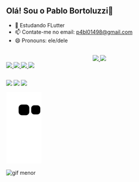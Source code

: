 ## Olá! Sou o Pablo Bortoluzzi👋

- 🌱 Estudando FLutter
- 📫 Contate-me no email: p4bl01498@gmail.com
- 😄 Pronouns: ele/dele

<div align="center">
  <a href="https://github.com/K1sti"><br> 
  <img height="180em" src="https://github-readme-stats.vercel.app/api?username=K1sti&show_icons=true&theme=buefy&include_all_commits=true&count_private=false"/>
  <img height="180em" src="https://github-readme-stats.vercel.app/api/top-langs/?username=K1sti&layout=compact&langs_count=7&theme=buefy"/>
</div>

<div style="display: inline_block">
  <img align="center height="30" width="40" src="https://cdn.jsdelivr.net/gh/devicons/devicon/icons/flutter/flutter-original.svg" />
  <img align="center height="30" width="40" src="https://cdn.jsdelivr.net/gh/devicons/devicon/icons/dart/dart-original.svg" />
  <img align="center height="30" width="40" src="https://cdn.jsdelivr.net/gh/devicons/devicon/icons/python/python-original.svg" />
  <img align="center height="30" width="40" src="https://cdn.jsdelivr.net/gh/devicons/devicon/icons/java/java-original.svg" />
</div>
  
##

<div>
  <a href="https://www.instagram.com/pabloohbp/" target="_blank"><img src="https://img.shields.io/badge/-Instagram-%23E4405F?style=for-the-badge&logo=instagram&logoColor=white" target="_blank"></a>
  <a href = "mailto:p4bl01498@gmail.com"><img src="https://img.shields.io/badge/-Gmail-%23333?style=for-the-badge&logo=gmail&logoColor=white" target="_blank"></a>
  <a href="https://www.linkedin.com/in/pablo-henrique-bortoluzzi-postay-751b69234/" target="_blank"><img src="https://img.shields.io/badge/-LinkedIn-%230077B5?style=for-the-badge&logo=linkedin&logoColor=white" target="_blank"></a>
  
  ![Snake animation](https://github.com/K1sti/K1sti/blob/output/github-contribution-grid-snake.svg)
  
</div>



![gif menor](https://user-images.githubusercontent.com/102882831/188710469-1e180ea1-03e0-4158-93c8-6e7edcbe8c92.gif)
